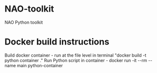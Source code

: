 # NAO-toolkit
NAO Python toolkit




# Docker build instructions 
Build docker container - run at the file level in terminal "docker build -t python container ."
Run Python script in container - docker run -it --rm --name main python-container
